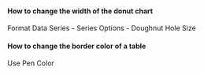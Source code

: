 #### How to change the width of the donut chart
Format Data Series - Series Options - Doughnut Hole Size

#### How to change the border color of a table
Use Pen Color
